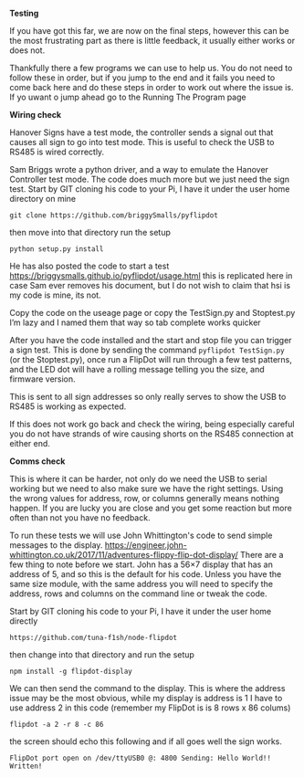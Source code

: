 **Testing**

If you have got this far, we are now on the final steps, however this can be the most frustrating part as there is little feedback, it usually either works or does not.

Thankfully there a few programs we can use to help us.  You do not need to follow these in order, but if you jump to the end and it fails you need to come back here and do these steps in order to work out where the issue is.  If yo uwant o jump ahead go to the Running The Program page

**Wiring check**

Hanover Signs have a test mode, the controller sends a signal out that causes all sign to go into test mode.  This is useful to check the USB to RS485 is wired correctly.  

Sam Briggs wrote a python driver, and a way to emulate the Hanover Controller test mode.  The code does much more but we just need the sign test.  Start by GIT cloning his code to your Pi, I have it under the user home directory on mine

`git clone https://github.com/briggySmalls/pyflipdot`

then move into that directory run the setup 

`python setup.py install`

He has also posted the code to start a test  https://briggysmalls.github.io/pyflipdot/usage.html  this is replicated here in case Sam ever removes his document, but I do not wish to claim that hsi is my code is mine, its not.

Copy the code on the useage page or copy the TestSign.py and Stoptest.py   I’m lazy and I named them that way so tab complete works quicker

After you have the code installed and the start and stop file you can trigger a sign test.  This is done by sending the command `pyflipdot TestSign.py`  (or the Stoptest.py), once run  a FlipDot will run through a few test patterns, and the LED dot will have a rolling message telling you the size, and firmware version.  

This is sent to all sign addresses so only really serves to show the USB to RS485 is working as expected.

If this does not work go back and check the wiring, being especially careful you do not have strands of wire causing shorts on the RS485 connection at either end.


**Comms check**

This is where it can be harder, not only do we need the USB to serial working but we need to also make sure we have the right settings.  Using the wrong values for address, row, or columns generally means nothing happen.  If you are lucky you are close and you get some reaction but more often than not you have no feedback.

To run these tests we will use   John Whittington's code to send simple messages to the display.  https://engineer.john-whittington.co.uk/2017/11/adventures-flippy-flip-dot-display/
There are a few thing to note before we start.  John has a 56×7 display that has an address of 5, and so this is the default for his code.   Unless you have the same size module, with the same address you will need to specify the address, rows and columns on the command line or tweak the code.

Start by GIT cloning his code to your Pi, I have it under the user home directly 

`https://github.com/tuna-f1sh/node-flipdot`

then change into that directory and run the setup 

`npm install -g flipdot-display`

We can then send the command to the display.   This is where the address issue may be the most obvious, while my display is address is 1 I have to use address 2 in this code (remember my FlipDot is is 8 rows x 86 colums) 

`flipdot -a 2 -r 8 -c 86`

the screen should echo this following and if all goes well the sign works.

`FlipDot port open on /dev/ttyUSB0 @: 4800
Sending: Hello World!! 
Written!`



